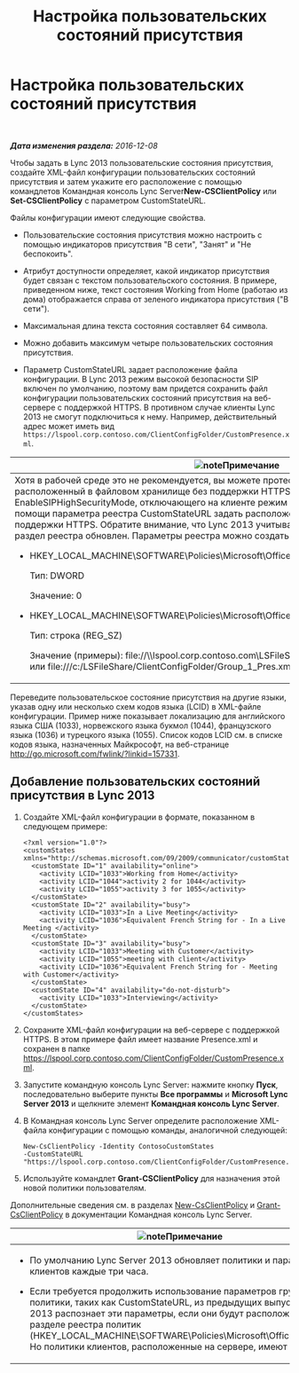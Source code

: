 ﻿---
title: Настройка пользовательских состояний присутствия
TOCTitle: Настройка пользовательских состояний присутствия
ms:assetid: e17364a8-8b93-45fc-a614-c80e45435d42
ms:mtpsurl: https://technet.microsoft.com/ru-ru/library/Gg398997(v=OCS.15)
ms:contentKeyID: 52058379
ms.date: 12/10/2016
mtps_version: v=OCS.15
ms.translationtype: HT
---

# Настройка пользовательских состояний присутствия

 

_**Дата изменения раздела:** 2016-12-08_

Чтобы задать в Lync 2013 пользовательские состояния присутствия, создайте XML-файл конфигурации пользовательских состояний присутствия и затем укажите его расположение с помощью командлетов Командная консоль Lync Server**New-CSClientPolicy** или **Set-CSClientPolicy** с параметром CustomStateURL.

Файлы конфигурации имеют следующие свойства.

  - Пользовательские состояния присутствия можно настроить с помощью индикаторов присутствия "В сети", "Занят" и "Не беспокоить".

  - Атрибут доступности определяет, какой индикатор присутствия будет связан с текстом пользовательского состояния. В примере, приведенном ниже, текст состояния Working from Home (работаю из дома) отображается справа от зеленого индикатора присутствия ("В сети").

  - Максимальная длина текста состояния составляет 64 символа.

  - Можно добавить максимум четыре пользовательских состояния присутствия.

  - Параметр CustomStateURL задает расположение файла конфигурации. В Lync 2013 режим высокой безопасности SIP включен по умолчанию, поэтому вам придется сохранить файл конфигурации пользовательских состояний присутствия на веб-сервере с поддержкой HTTPS. В противном случае клиенты Lync 2013 не смогут подключиться к нему. Например, действительный адрес может иметь вид `https://lspool.corp.contoso.com/ClientConfigFolder/CustomPresence.xml`.

<table>
<colgroup>
<col style="width: 100%" />
</colgroup>
<thead>
<tr class="header">
<th><img src="images/Gg398412.note(OCS.15).gif" title="note" alt="note" />Примечание</th>
</tr>
</thead>
<tbody>
<tr class="odd">
<td>Хотя в рабочей среде это не рекомендуется, вы можете протестировать файл конфигурации, расположенный в файловом хранилище без поддержки HTTPS, при помощи параметра реестра EnableSIPHighSecurityMode, отключающего на клиенте режим высокой безопасности SIP. Затем при помощи параметра реестра CustomStateURL задать расположение файла конфигурации без поддержки HTTPS. Обратите внимание, что Lync 2013 учитывает параметры реестра Lync 2010, но раздел реестра обновлен. Параметры реестра можно создать следующим образом.
<ul>
<li><p>HKEY_LOCAL_MACHINE\SOFTWARE\Policies\Microsoft\Office\15.0\Lync\EnableSIPHighSecurityMode</p>
<p>Тип: DWORD</p>
<p>Значение: 0</p></li>
<li><p>HKEY_LOCAL_MACHINE\SOFTWARE\Policies\Microsoft\Office\15.0\Lync\CustomStateURL</p>
<p>Тип: строка (REG_SZ)</p>
<p>Значение (примеры): file://\\lspool.corp.contoso.com\LSFileShare\ClientConfigFolder\Presence.xml или file:///c:/LSFileShare/ClientConfigFolder/Group_1_Pres.xml</p></li>
</ul></td>
</tr>
</tbody>
</table>


Переведите пользовательское состояние присутствия на другие языки, указав одну или несколько схем кодов языка (LCID) в XML-файле конфигурации. Пример ниже показывает локализацию для английского языка США (1033), норвежского языка букмол (1044), французского языка (1036) и турецкого языка (1055). Список кодов LCID см. в списке кодов языка, назначенных Майкрософт, на веб-странице <http://go.microsoft.com/fwlink/?linkid=157331>.

## Добавление пользовательских состояний присутствия в Lync 2013

1.  Создайте XML-файл конфигурации в формате, показанном в следующем примере:
    
        <?xml version="1.0"?>
        <customStates xmlns="http://schemas.microsoft.com/09/2009/communicator/customStates">
          <customState ID="1" availability="online">
            <activity LCID="1033">Working from Home</activity>
            <activity LCID="1044">activity 2 for 1044</activity>
            <activity LCID="1055">activity 3 for 1055</activity>
          </customState>
          <customState ID="2" availability="busy">
            <activity LCID="1033">In a Live Meeting</activity>
            <activity LCID="1036">Equivalent French String for - In a Live Meeting </activity>
          </customState>
          <customState ID="3" availability="busy">
            <activity LCID="1033">Meeting with Customer</activity>
            <activity LCID="1055">meeting with client</activity>
            <activity LCID="1036">Equivalent French String for - Meeting with Customer</activity>
          </customState>
          <customState ID="4" availability="do-not-disturb">
            <activity LCID="1033">Interviewing</activity>
          </customState>
        </customStates>

2.  Сохраните XML-файл конфигурации на веб-сервере с поддержкой HTTPS. В этом примере файл имеет название Presence.xml и сохранен в папке https://lspool.corp.contoso.com/ClientConfigFolder/CustomPresence.xml.

3.  Запустите командную консоль Lync Server: нажмите кнопку **Пуск**, последовательно выберите пункты **Все программы** и **Microsoft Lync Server 2013** и щелкните элемент **Командная консоль Lync Server**.

4.  В Командная консоль Lync Server определите расположение XML-файла конфигурации с помощью команды, аналогичной следующей:
    
        New-CsClientPolicy -Identity ContosoCustomStates 
        -CustomStateURL "https://lspool.corp.contoso.com/ClientConfigFolder/CustomPresence.xml"

5.  Используйте командлет **Grant-CSClientPolicy** для назначения этой новой политики пользователям.

Дополнительные сведения см. в разделах [New-CsClientPolicy](https://docs.microsoft.com/en-us/powershell/module/skype/New-CsClientPolicy) и [Grant-CsClientPolicy](https://docs.microsoft.com/en-us/powershell/module/skype/Grant-CsClientPolicy) в документации Командная консоль Lync Server.

<table>
<colgroup>
<col style="width: 100%" />
</colgroup>
<thead>
<tr class="header">
<th><img src="images/Gg398412.note(OCS.15).gif" title="note" alt="note" />Примечание</th>
</tr>
</thead>
<tbody>
<tr class="odd">
<td><ul>
<li><p>По умолчанию Lync Server 2013 обновляет политики и параметры клиентов каждые три часа.</p></li>
<li><p>Если требуется продолжить использование параметров групповой политики, таких как CustomStateURL, из предыдущих выпусков, Lync 2013 распознает эти параметры, если они будут расположены в новом разделе реестра политик (HKEY_LOCAL_MACHINE\SOFTWARE\Policies\Microsoft\Office\15.0\Lync). Но политики клиентов, расположенные на сервере, имеют приоритет.</p></li>
</ul></td>
</tr>
</tbody>
</table>

